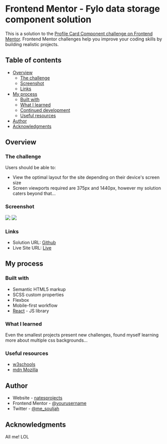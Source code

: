# Frontend Mentor - Fylo data storage component solution

This is a solution to the [Profile Card Component challenge on Frontend Mentor](https://https://www.frontendmentor.io/challenges/profile-card-component-cfArpWshJ/hub/profile-card-component-5WI4xrHaG). Frontend Mentor challenges help you improve your coding skills by building realistic projects. 

## Table of contents

- [Overview](#overview)
  - [The challenge](#the-challenge)
  - [Screenshot](#screenshot)
  - [Links](#links)
- [My process](#my-process)
  - [Built with](#built-with)
  - [What I learned](#what-i-learned)
  - [Continued development](#continued-development)
  - [Useful resources](#useful-resources)
- [Author](#author)
- [Acknowledgments](#acknowledgments)



## Overview

### The challenge

Users should be able to:

- View the optimal layout for the site depending on their device's screen size
- Screen viewports required are 375px and 1440px, however my solution caters beyond that...

### Screenshot

![](./images/profile_card_component_desktop.png)
![](./images/profile_card_component_mobile.png)


### Links

- Solution URL: [Github](https://github.com/NateOs/profile-card-component)
- Live Site URL: [Live](https://fm-profile.netlify.app/.netlify.app/)

## My process

### Built with

- Semantic HTML5 markup
- SCSS custom properties
- Flexbox
- Mobile-first workflow
- [React](https://reactjs.org/) - JS library

### What I learned

Even the smallest projects present new challenges, found myself learning more about multiple css backgrounds...


### Useful resources

- [w3schools](https://www.w3schools.com)
- [mdn Mozilla](https://developer.mozilla.org/en-US/) 


## Author

- Website - [natesprojects](https://www.natesprojects.netlify.com)
- Frontend Mentor - [@yourusername](https://www.frontendmentor.io/profile/sodjanathan)
- Twitter - [@me_souljah](https://www.twitter.com/me_souljah)


## Acknowledgments

All me! LOL